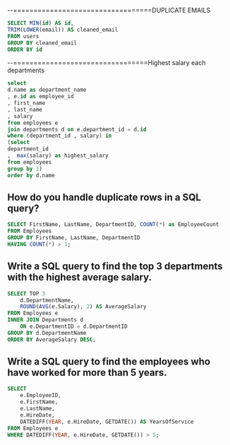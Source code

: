 --==================================DUPLICATE EMAILS

```sql
SELECT MIN(id) AS id,
TRIM(LOWER(email)) AS cleaned_email
FROM users
GROUP BY cleaned_email
ORDER BY id
```

--=================================Highest salary each departments

```sql
select
d.name as department_name
, e.id as employee_id
, first_name
, last_name
, salary
from employees e
join departments d on e.department_id = d.id
where (department_id , salary) in
(select
department_id
,  max(salary) as highest_salary
from employees
group by 1)
order by d.name
```

## How do you handle duplicate rows in a SQL query?

```sql
SELECT FirstName, LastName, DepartmentID, COUNT(*) as EmployeeCount
FROM Employees
GROUP BY FirstName, LastName, DepartmentID
HAVING COUNT(*) > 1;
```

## Write a SQL query to find the top 3 departments with the highest average salary.

```sql
SELECT TOP 3
    d.DepartmentName,
    ROUND(AVG(e.Salary), 2) AS AverageSalary
FROM Employees e
INNER JOIN Departments d
    ON e.DepartmentID = d.DepartmentID
GROUP BY d.DepartmentName
ORDER BY AverageSalary DESC;
```

## Write a SQL query to find the employees who have worked for more than 5 years.

```sql
SELECT 
    e.EmployeeID,
    e.FirstName,
    e.LastName,
    e.HireDate,
    DATEDIFF(YEAR, e.HireDate, GETDATE()) AS YearsOfService
FROM Employees e
WHERE DATEDIFF(YEAR, e.HireDate, GETDATE()) > 5;
```
